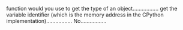 function would you use to get the type of an object.................
get the variable identifier (which is the memory address in the CPython implementation).................
No.................
